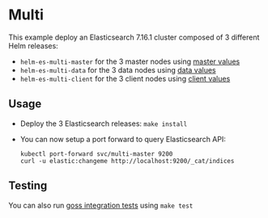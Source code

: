 # Multi

This example deploy an Elasticsearch 7.16.1 cluster composed of 3 different Helm
releases:

- `helm-es-multi-master` for the 3 master nodes using [master values][]
- `helm-es-multi-data` for the 3 data nodes using [data values][]
- `helm-es-multi-client` for the 3 client nodes using [client values][]

## Usage

* Deploy the 3 Elasticsearch releases: `make install`

* You can now setup a port forward to query Elasticsearch API:

  ```
  kubectl port-forward svc/multi-master 9200
  curl -u elastic:changeme http://localhost:9200/_cat/indices
  ```

## Testing

You can also run [goss integration tests][] using `make test`


[client values]: https://github.com/elastic/helm-charts/tree/7.16/elasticsearch/examples/multi/client.yaml
[data values]: https://github.com/elastic/helm-charts/tree/7.16/elasticsearch/examples/multi/data.yaml
[goss integration tests]: https://github.com/elastic/helm-charts/tree/7.16/elasticsearch/examples/multi/test/goss.yaml
[master values]: https://github.com/elastic/helm-charts/tree/7.16/elasticsearch/examples/multi/master.yaml
